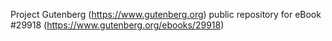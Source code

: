Project Gutenberg (https://www.gutenberg.org) public repository for eBook #29918 (https://www.gutenberg.org/ebooks/29918)

